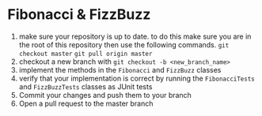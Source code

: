 Fibonacci & FizzBuzz
==================

1. make sure your repository is up to date. to do this make sure you are in the root of this repository then use the following commands. `git checkout master` `git pull origin master`
2. checkout a new branch with `git checkout -b <new_branch_name>`
3. implement the methods in the `Fibonacci` and `FizzBuzz` classes
4. verify that your implementation is correct by running the `FibonacciTests` and `FizzBuzzTests` classes as JUnit tests
5. Commit your changes and push them to your branch
6. Open a pull request to the master branch